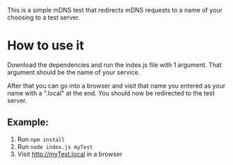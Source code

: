This is a simple mDNS test that redirects mDNS requests to a name of your choosing to a test server.

# How to use it
Download the dependencies and run the index.js file with 1 argument. That argument should be the name of your service.

After that you can go into a browser and visit that name you entered as your name with a ".local" at the end. You should now be redirected to the test server.

## Example:
1. Run `npm install`
2. Run `node index.js myTest`
3. Visit http://myTest.local in a browser
